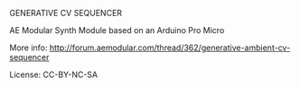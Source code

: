 GENERATIVE CV SEQUENCER

AE Modular Synth Module based on an Arduino Pro Micro

More info: http://forum.aemodular.com/thread/362/generative-ambient-cv-sequencer

License: CC-BY-NC-SA
